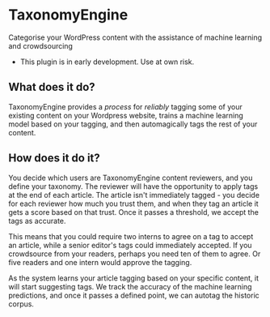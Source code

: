# TaxonomyEngine

Categorise your WordPress content with the assistance of machine learning and crowdsourcing

* This plugin is in early development. Use at own risk.

## What does it do?

TaxonomyEngine provides a *process* for _reliably_ tagging some of your existing content on your Wordpress website, trains a machine learning model based on your tagging, and then automagically tags the rest of your content. 

## How does it do it?

You decide which users are TaxonomyEngine content reviewers, and you define your taxonomy. The reviewer will have the opportunity to apply tags at the end of each article. The article isn't immediately tagged - you decide for each reviewer how much you trust them, and when they tag an article it gets a score based on that trust. Once it passes a threshold, we accept the tags as accurate. 

This means that you could require two interns to agree on a tag to accept an article, while a senior editor's tags could immediately accepted. If you crowdsource from your readers, perhaps you need ten of them to agree. Or five readers and one intern would approve the tagging.

As the system learns your article tagging based on your specific content, it will start suggesting tags. We track the accuracy of the machine learning predictions, and once it passes a defined point, we can autotag the historic corpus.